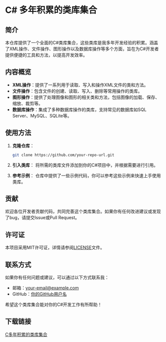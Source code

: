 # C# 多年积累的类库集合

## 简介

本仓库提供了一个全面的C#类库集合，这些类库是我多年开发经验的积累。涵盖了XML操作、文件操作、图形操作以及数据库操作等多个方面，旨在为C#开发者提供便捷的工具和方法，以提高开发效率。

## 内容概览

- **XML操作**：提供了一系列用于读取、写入和操作XML文件的类和方法。
- **文件操作**：包含文件的创建、读取、写入、删除等常用操作的类库。
- **图形操作**：提供了处理图像和图形的相关类和方法，包括图像的加载、保存、缩放、裁剪等。
- **数据库操作**：集成了多种数据库操作的类库，支持常见的数据库如SQL Server、MySQL、SQLite等。

## 使用方法

1. **克隆仓库**：
   ```bash
   git clone https://github.com/your-repo-url.git
   ```

2. **引入类库**：
   将所需的类库文件添加到你的C#项目中，并根据需要进行引用。

3. **参考示例**：
   仓库中提供了一些示例代码，你可以参考这些示例来快速上手使用类库。

## 贡献

欢迎各位开发者贡献代码，共同完善这个类库集合。如果你有任何改进建议或发现了bug，请提交Issue或Pull Request。

## 许可证

本项目采用MIT许可证，详情请参阅[LICENSE](LICENSE)文件。

## 联系方式

如果你有任何问题或建议，可以通过以下方式联系我：

- 邮箱：your-email@example.com
- GitHub：[你的GitHub用户名](https://github.com/your-username)

希望这个类库集合能对你的C#开发工作有所帮助！

## 下载链接

[C多年积累的类库集合](https://pan.quark.cn/s/7aced11971e0)